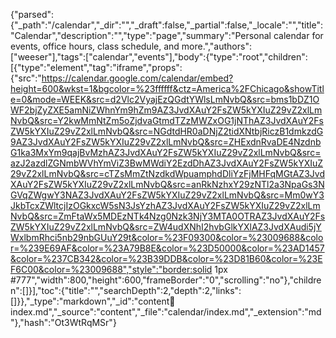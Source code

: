 {"parsed":{"_path":"/calendar","_dir":"","_draft":false,"_partial":false,"_locale":"","title":"Calendar","description":"","type":"page","summary":"Personal calendar for events, office hours, class schedule, and more.","authors":["weeser"],"tags":["calendar","events"],"body":{"type":"root","children":[{"type":"element","tag":"iframe","props":{"src":"https://calendar.google.com/calendar/embed?height=600&wkst=1&bgcolor=%23ffffff&ctz=America%2FChicago&showTitle=0&mode=WEEK&src=d2Vlc2VyajEzQGdtYWlsLmNvbQ&src=bms1bDZ1OWF2bjZyZXE5amNiZWhnYm9hZm9AZ3JvdXAuY2FsZW5kYXIuZ29vZ2xlLmNvbQ&src=Y2kwMmNtZm5oZjdvaGtmdTZzMWZxOG1jNThAZ3JvdXAuY2FsZW5kYXIuZ29vZ2xlLmNvbQ&src=NGdtdHR0aDNjZ2tidXNtbjRiczB1dmkzdG9AZ3JvdXAuY2FsZW5kYXIuZ29vZ2xlLmNvbQ&src=ZHExdnRvaDE4NzdnbG1ka3MxYm9qajBvMzhAZ3JvdXAuY2FsZW5kYXIuZ29vZ2xlLmNvbQ&src=azJ2azdlZGNmbWVhYmViZ3BwMWdiY2EzdDhAZ3JvdXAuY2FsZW5kYXIuZ29vZ2xlLmNvbQ&src=cTZsMmZtNzdkdWpuamphdDliYzFjMHFqMGtAZ3JvdXAuY2FsZW5kYXIuZ29vZ2xlLmNvbQ&src=anRkNzhxY29zNTl2a3NpaGs3NGVqZWgwY3NAZ3JvdXAuY2FsZW5kYXIuZ29vZ2xlLmNvbQ&src=Mm0wY3JkbTcxZWltcjIzOGkxcW5sN3JsYzhAZ3JvdXAuY2FsZW5kYXIuZ29vZ2xlLmNvbQ&src=ZmFtaWx5MDEzNTk4Nzg0Nzk3NjY3MTA0OTRAZ3JvdXAuY2FsZW5kYXIuZ29vZ2xlLmNvbQ&src=ZW4udXNhI2hvbGlkYXlAZ3JvdXAudi5jYWxlbmRhci5nb29nbGUuY29t&color=%23F09300&color=%23009688&color=%239E69AF&color=%23A79B8E&color=%23D50000&color=%23AD1457&color=%237CB342&color=%23B39DDB&color=%23D81B60&color=%23EF6C00&color=%23009688","style":"border:solid 1px #777","width":800,"height":600,"frameBorder":"0","scrolling":"no"},"children":[]}],"toc":{"title":"","searchDepth":2,"depth":2,"links":[]}},"_type":"markdown","_id":"content:calendar:index.md","_source":"content","_file":"calendar/index.md","_extension":"md"},"hash":"Ot3WtRqMSr"}